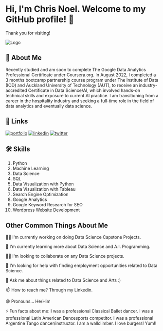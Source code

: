 # Hi, I'm Chris Noel. Welcome to my GitHub profile! 👋
Thank you for visiting!

![Logo](https://github-readme-stats.vercel.app/api?username=chrisbigdog&&show_icons=true&title_color=ffffff&icon_color=bb2acf&text_color=daf7dc&bg_color=151515)


## 🚀 About Me
Recently studied and am soon to complete The Google Data Analytics Professional Certificate under
Coursera.org.
In August 2022, I completed a 3 months bootcamp partnership course program under The Institute of Data (IOD) and Auckland University of Technology (AUT), to receive an industry-accredited Certificate in Data Science/AI, which involved hands-on technical skills and exposure to current AI practice.
I am transitioning from a career in the hospitality industry and seeking a full-time role in the field of data analytics and eventually data science.


## 🔗 Links
[![portfolio](https://img.shields.io/badge/my_portfolio-000?style=for-the-badge&logo=ko-fi&logoColor=white)](https://github.com/chrisbigdog)
[![linkedin](https://img.shields.io/badge/linkedin-0A66C2?style=for-the-badge&logo=linkedin&logoColor=white)](https://www.linkedin.com/in/chrismanlunasofficial/)
[![twitter](https://img.shields.io/badge/twitter-1DA1F2?style=for-the-badge&logo=twitter&logoColor=white)](https://twitter.com/chrisbigdogOFCL)


## 🛠 Skills
1. Python
2. Machine Learning
3. Data Science
4. SQL
5. Data Visualization with Python
6. Data Visualization with Tableau
7. Search Engine Optimization
8. Google Analytics
9. Google Keyword Research for SEO
10. Wordpress Website Development


## Other Common Things About Me
👩‍💻 I'm currently working on doing Data Science Capstone Projects.

🧠 I'm currently learning more about Data Science and A.I. Programming.

👯‍♀️ I'm looking to collaborate on any Data Science projects.

🤔 I'm looking for help with finding employment opportunities related to Data Science.

💬 Ask me about things related to Data Science and Arts :)

📫 How to reach me? Through my Linkedin.

😄 Pronouns... He/Him

⚡️ Fun facts about me:
I was a professional Classical Ballet dancer.
I was a professional Latin American Dancesports competitor.
I was a professional Argentine Tango dancer/instructor.
I am a wallclimber. I love burgers! Yum!!
